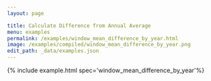 ```yaml
---
layout: page

title: Calculate Difference from Annual Average
menu: examples
permalink: /examples/window_mean_difference_by_year.html
image: /examples/compiled/window_mean_difference_by_year.png
edit_path: _data/examples.json
---
```




{% include example.html spec='window_mean_difference_by_year'%}
